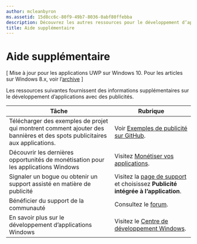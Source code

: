 ```yaml
---
author: mcleanbyron
ms.assetid: 15d8cc6c-80f9-49b7-8036-0abf80ffebba
description: Découvrez les autres ressources pour le développement d’applications avec des publicités.
title: Aide supplémentaire
---
```


# Aide supplémentaire


\[ Mise à jour pour les applications UWP sur Windows 10. Pour les articles sur Windows 8.x, voir l’[archive](http://go.microsoft.com/fwlink/p/?linkid=619132) \]

Les ressources suivantes fournissent des informations supplémentaires sur le développement d’applications avec des publicités.

|  Tâche    | Rubrique |               
|----------|-------|
| Télécharger des exemples de projet qui montrent comment ajouter des bannières et des spots publicitaires aux applications.     |Voir [Exemples de publicité sur GitHub](http://aka.ms/githubads).       |
| Découvrir les dernières opportunités de monétisation pour les applications Windows     | Visitez [Monétiser vos applications](https://developer.microsoft.com/en-us/windows/monetize).        |
| Signaler un bogue ou obtenir un support assisté en matière de publicité     | Visitez la [page de support](https://go.microsoft.com/fwlink/p/?LinkId=331508) et choisissez **Publicité intégrée à l’application**.        |
| Bénéficier du support de la communauté     | Consultez le [forum](http://go.microsoft.com/fwlink/p/?LinkId=401266).       |
| En savoir plus sur le développement d’applications Windows     | Visitez le [Centre de développement Windows](http://msdn.microsoft.com/windows/apps).        |



 

 

 


<!--HONumber=May16_HO2-->


